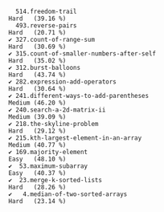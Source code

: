       514.freedom-trail                                                Hard   (39.16 %)
      493.reverse-pairs                                                Hard   (20.71 %)
    ✔ 327.count-of-range-sum                                           Hard   (30.69 %)
    ✔ 315.count-of-smaller-numbers-after-self                          Hard   (35.02 %)
    ✔ 312.burst-balloons                                               Hard   (43.74 %)
    ✔ 282.expression-add-operators                                     Hard   (30.64 %)
    ✔ 241.different-ways-to-add-parentheses                            Medium (46.20 %)
    ✔ 240.search-a-2d-matrix-ii                                        Medium (39.09 %)
    ✔ 218.the-skyline-problem                                          Hard   (29.12 %)
    ✔ 215.kth-largest-element-in-an-array                              Medium (40.77 %)
    ✔ 169.majority-element                                             Easy   (48.10 %)
    ✔  53.maximum-subarray                                             Easy   (40.37 %)
    ✔  23.merge-k-sorted-lists                                         Hard   (28.26 %)
    ✔   4.median-of-two-sorted-arrays                                  Hard   (23.14 %)
